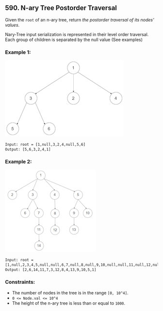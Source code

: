## 590. N-ary Tree Postorder Traversal

Given the ```root``` of an n-ary tree, return *the postorder traversal of its nodes' values*.

Nary-Tree input serialization is represented in their level order traversal. Each group of children is separated by the null value (See examples)

### Example 1:

![Example 1](images/example1.png)

```
Input: root = [1,null,3,2,4,null,5,6]
Output: [5,6,3,2,4,1]
```
### Example 2:

![Example 2](images/example2.png)

```
Input: root = [1,null,2,3,4,5,null,null,6,7,null,8,null,9,10,null,null,11,null,12,null,13,null,null,14]
Output: [2,6,14,11,7,3,12,8,4,13,9,10,5,1]
```

### Constraints:

* The number of nodes in the tree is in the range ```[0, 10^4]```.
* ```0 <= Node.val <= 10^4```
* The height of the n-ary tree is less than or equal to ```1000```.